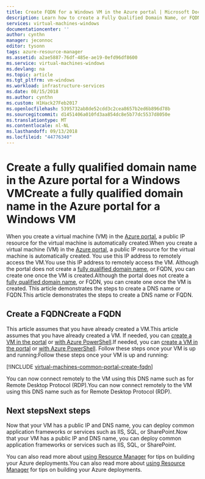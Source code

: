 ```yaml
---
title: Create FQDN for a Windows VM in the Azure portal | Microsoft Docs
description: Learn how to create a Fully Qualified Domain Name, or FQDN, for a Resource Manager based virtual machine in the Azure portal.
services: virtual-machines-windows
documentationcenter: ''
author: cynthn
manager: jeconnoc
editor: tysonn
tags: azure-resource-manager
ms.assetid: a2ae5887-76df-485e-ae19-0efd96df8600
ms.service: virtual-machines-windows
ms.devlang: na
ms.topic: article
ms.tgt_pltfrm: vm-windows
ms.workload: infrastructure-services
ms.date: 08/15/2018
ms.author: cynthn
ms.custom: H1Hack27Feb2017
ms.openlocfilehash: 5395732ab8de52cdd3c2cea8657b2ed6b896d78b
ms.sourcegitcommit: d1451406a010fd3aa854dc8e5b77dc5537d8050e
ms.translationtype: MT
ms.contentlocale: nl-NL
ms.lasthandoff: 09/13/2018
ms.locfileid: "44776340"
---
```

# <a name="create-a-fully-qualified-domain-name-in-the-azure-portal-for-a-windows-vm"></a><span data-ttu-id="f033a-103">Create a fully qualified domain name in the Azure portal for a Windows VM</span><span class="sxs-lookup"><span data-stu-id="f033a-103">Create a fully qualified domain name in the Azure portal for a Windows VM</span></span>

<span data-ttu-id="f033a-104">When you create a virtual machine (VM) in the [Azure portal](https://portal.azure.com), a public IP resource for the virtual machine is automatically created.</span><span class="sxs-lookup"><span data-stu-id="f033a-104">When you create a virtual machine (VM) in the [Azure portal](https://portal.azure.com), a public IP resource for the virtual machine is automatically created.</span></span> <span data-ttu-id="f033a-105">You use this IP address to remotely access the VM.</span><span class="sxs-lookup"><span data-stu-id="f033a-105">You use this IP address to remotely access the VM.</span></span> <span data-ttu-id="f033a-106">Although the portal does not create a [fully qualified domain name](https://en.wikipedia.org/wiki/Fully_qualified_domain_name), or FQDN, you can create one once the VM is created.</span><span class="sxs-lookup"><span data-stu-id="f033a-106">Although the portal does not create a [fully qualified domain name](https://en.wikipedia.org/wiki/Fully_qualified_domain_name), or FQDN, you can create one once the VM is created.</span></span> <span data-ttu-id="f033a-107">This article demonstrates the steps to create a DNS name or FQDN.</span><span class="sxs-lookup"><span data-stu-id="f033a-107">This article demonstrates the steps to create a DNS name or FQDN.</span></span>

## <a name="create-a-fqdn"></a><span data-ttu-id="f033a-108">Create a FQDN</span><span class="sxs-lookup"><span data-stu-id="f033a-108">Create a FQDN</span></span>
<span data-ttu-id="f033a-109">This article assumes that you have already created a VM.</span><span class="sxs-lookup"><span data-stu-id="f033a-109">This article assumes that you have already created a VM.</span></span> <span data-ttu-id="f033a-110">If needed, you can [create a VM in the portal](quick-create-portal.md) or [with Azure PowerShell](quick-create-powershell.md).</span><span class="sxs-lookup"><span data-stu-id="f033a-110">If needed, you can [create a VM in the portal](quick-create-portal.md) or [with Azure PowerShell](quick-create-powershell.md).</span></span> <span data-ttu-id="f033a-111">Follow these steps once your VM is up and running:</span><span class="sxs-lookup"><span data-stu-id="f033a-111">Follow these steps once your VM is up and running:</span></span>

[!INCLUDE [virtual-machines-common-portal-create-fqdn](../../../includes/virtual-machines-common-portal-create-fqdn.md)]

<span data-ttu-id="f033a-112">You can now connect remotely to the VM using this DNS name such as for Remote Desktop Protocol (RDP).</span><span class="sxs-lookup"><span data-stu-id="f033a-112">You can now connect remotely to the VM using this DNS name such as for Remote Desktop Protocol (RDP).</span></span>

## <a name="next-steps"></a><span data-ttu-id="f033a-113">Next steps</span><span class="sxs-lookup"><span data-stu-id="f033a-113">Next steps</span></span>
<span data-ttu-id="f033a-114">Now that your VM has a public IP and DNS name, you can deploy common application frameworks or services such as IIS, SQL, or SharePoint.</span><span class="sxs-lookup"><span data-stu-id="f033a-114">Now that your VM has a public IP and DNS name, you can deploy common application frameworks or services such as IIS, SQL, or SharePoint.</span></span>

<span data-ttu-id="f033a-115">You can also read more about [using Resource Manager](../../azure-resource-manager/resource-group-overview.md) for tips on building your Azure deployments.</span><span class="sxs-lookup"><span data-stu-id="f033a-115">You can also read more about [using Resource Manager](../../azure-resource-manager/resource-group-overview.md) for tips on building your Azure deployments.</span></span>


